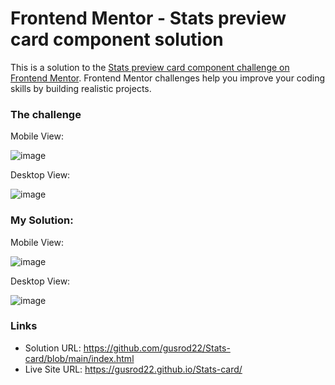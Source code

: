 # Frontend Mentor - Stats preview card component solution

This is a solution to the [Stats preview card component challenge on Frontend Mentor](https://www.frontendmentor.io/challenges/stats-preview-card-component-8JqbgoU62). Frontend Mentor challenges help you improve your coding skills by building realistic projects. 

### The challenge

Mobile View:

![image](https://user-images.githubusercontent.com/90981527/207489922-453c76ab-651f-4ab2-a38b-ccc4e0df3da3.png)

Desktop View:

![image](https://user-images.githubusercontent.com/90981527/207489963-81b24fa6-8f53-4f8f-b64e-644db3829214.png)

### My Solution:

Mobile View:

![image](https://user-images.githubusercontent.com/90981527/207490164-64801d16-fd05-4ae3-8829-91a498fa8ee1.png)

Desktop View:

![image](https://user-images.githubusercontent.com/90981527/207490247-243d4c00-9eee-4d80-aed8-b9f2a18042e7.png)

### Links

- Solution URL: https://github.com/gusrod22/Stats-card/blob/main/index.html
- Live Site URL: https://gusrod22.github.io/Stats-card/
